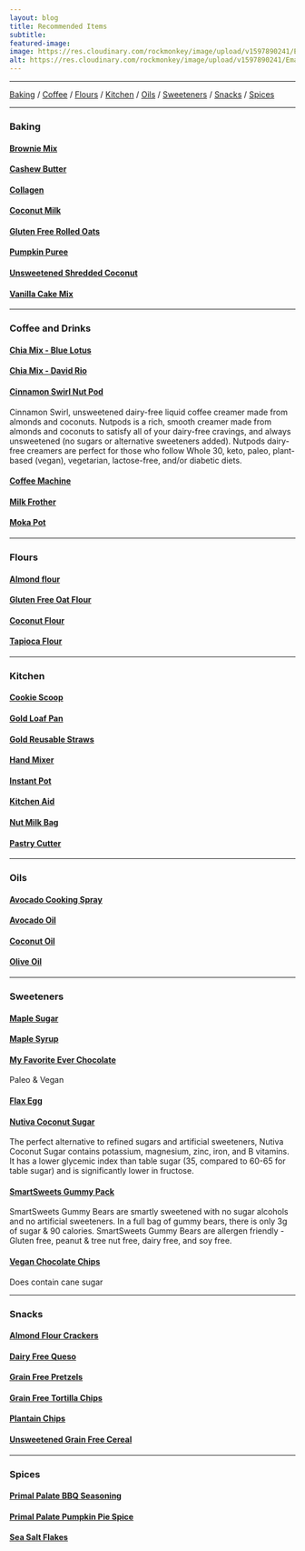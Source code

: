 ```yaml
---
layout: blog
title: Recommended Items
subtitle:
featured-image:
image: https://res.cloudinary.com/rockmonkey/image/upload/v1597890241/Email-Logo.jpg
alt: https://res.cloudinary.com/rockmonkey/image/upload/v1597890241/Email-Logo.jpg
---		
```


***

[Baking](#Baking) / [Coffee](#Coffee) / [Flours](#Flours) / [Kitchen](#Kitchen) / [Oils](#Oils) / [Sweeteners](#Sweeteners) / [Snacks](#Snacks) / [Spices](#Spices)


<a name="Baking"></a>

***

### Baking <a name="Baking"></a>
#### [Brownie Mix](https://www.amazon.com/gp/product/B07RBN4RLV/ref=as_li_qf_asin_il_tl?ie=UTF8&tag=h3withlaura-20&creative=9325&linkCode=as2&creativeASIN=B07RBN4RLV&linkId=229e7dda02bf67c59c5a46ce68d7f7b1)


#### [Cashew Butter](https://www.amazon.com/gp/product/B019ZRRVT6/ref=as_li_qf_asin_il_tl?ie=UTF8&tag=h3withlaura-20&creative=9325&linkCode=as2&creativeASIN=B019ZRRVT6&linkId=0304e2ac008f00be89753200f7608cf0)


#### [Collagen](https://www.amazon.com/gp/product/B00NLR1PX0/ref=as_li_qf_asin_il_tl?ie=UTF8&tag=h3withlaura-20&creative=9325&linkCode=as2&creativeASIN=B00NLR1PX0&linkId=478a8a4e2b59df31261bd077b8fb2f27)


#### [Coconut Milk](https://www.amazon.com/gp/product/B001HTJ2BQ/ref=as_li_qf_asin_il_tl?ie=UTF8&tag=h3withlaura-20&creative=9325&linkCode=as2&creativeASIN=B001HTJ2BQ&linkId=b575c5a85a11d41a53593dfe056a3cff)


#### [Gluten Free Rolled Oats](https://www.amazon.com/gp/product/B01FUI7GNK/ref=as_li_qf_asin_il_tl?ie=UTF8&tag=h3withlaura-20&creative=9325&linkCode=as2&creativeASIN=B01FUI7GNK&linkId=6d6e641b6a50623abf5739abf1eb4c3)


#### [Pumpkin Puree](https://www.amazon.com/gp/product/B0062A87HA/ref=as_li_qf_asin_il_tl?ie=UTF8&tag=h3withlaura-20&creative=9325&linkCode=as2&creativeASIN=B0062A87HA&linkId=31b06a61f786b66241e253f60109ef6d)


#### [Unsweetened Shredded Coconut](https://www.amazon.com/gp/product/B00LH26HZC/ref=as_li_qf_asin_il_tl?ie=UTF8&tag=h3withlaura-20&creative=9325&linkCode=as2&creativeASIN=B00LH26HZC&linkId=59b99b121bf12025aff4ab25c0ddbf7b)


#### [Vanilla Cake Mix](https://www.amazon.com/gp/product/B015NBNZ98/ref=as_li_qf_asin_il_tl?ie=UTF8&tag=h3withlaura-20&creative=9325&linkCode=as2&creativeASIN=B015NBNZ98&linkId=f77e87b1be0f8281c9006cb7d0e3ad54)
 <a name="Coffee and Drinks"></a>

 ***

### Coffee and Drinks

#### [Chia Mix - Blue Lotus](https://www.amazon.com/gp/product/B0049K99RW/ref=as_li_qf_asin_il_tl?ie=UTF8&tag=h3withlaura-20&creative=9325&linkCode=as2&creativeASIN=B0049K99RW&linkId=ffbb9a9400f480b2fdfffcddfdf157f4)

#### [Chia Mix - David Rio](https://www.amazon.com/gp/product/B00176MMZM/ref=as_li_qf_asin_il_tl?ie=UTF8&tag=h3withlaura-20&creative=9325&linkCode=as2&creativeASIN=B00176MMZM&linkId=eadcde3337c59a142f22acd18d3e6b1b)

#### [Cinnamon Swirl Nut Pod](https://amzn.to/2ycQpkf "Cinnamon Swirl Nut Pod")
Cinnamon Swirl, unsweetened dairy-free liquid coffee creamer made from almonds and coconuts. Nutpods is a rich, smooth creamer made from almonds and coconuts to satisfy all of your dairy-free cravings, and always unsweetened (no sugars or alternative sweeteners added). Nutpods dairy-free creamers are perfect for those who follow Whole 30, keto, paleo, plant-based (vegan), vegetarian, lactose-free, and/or diabetic diets.
#### [Coffee Machine](https://www.amazon.com/gp/product/B07XSGLYBS/ref=as_li_qf_asin_il_tl?ie=UTF8&tag=h3withlaura-20&creative=9325&linkCode=as2&creativeASIN=B07XSGLYBS&linkId=bf51924fb53f1aa335c1425022d5f2d4)

#### [Milk Frother](https://www.amazon.com/gp/product/B06XHWQJKN/ref=as_li_qf_asin_il_tl?ie=UTF8&tag=h3withlaura-20&creative=9325&linkCode=as2&creativeASIN=B06XHWQJKN&linkId=363da833298f0c068a35910f57a680e3)

#### [Moka Pot](https://www.amazon.com/gp/product/B07CCLY82B/ref=as_li_qf_asin_il_tl?ie=UTF8&tag=h3withlaura-20&creative=9325&linkCode=as2&creativeASIN=B07CCLY82B&linkId=a8ec30cc5b52c0339672a9de316c6d88)



<a name="Flours"></a>

***

### Flours
#### [Almond flour](https://www.amazon.com/gp/product/B00CLLV2D0/ref=as_li_tl?ie=UTF8&camp=1789&creative=9325&creativeASIN=B00CLLV2D0&linkCode=as2&tag=h3withlaura-20&linkId=95d673b6047b5d309c17d3e4b4fdb312)

#### [Gluten Free Oat Flour](https://www.amazon.com/gp/product/B07XP6LSS5/ref=as_li_qf_asin_il_tl?ie=UTF8&tag=h3withlaura-20&creative=9325&linkCode=as2&creativeASIN=B07XP6LSS5&linkId=5546eadef5908841de16e152498bdf14)

#### [Coconut Flour](https://www.amazon.com/gp/product/B00BSZBEAG/ref=as_li_qf_asin_il_tl?ie=UTF8&tag=h3withlaura-20&creative=9325&linkCode=as2&creativeASIN=B00BSZBEAG&linkId=72270e4ec0bb7bc5f25a3693675620d7)


#### [Tapioca Flour](https://www.amazon.com/gp/product/B00VQO4YJC/ref=as_li_qf_asin_il_tl?ie=UTF8&tag=h3withlaura-20&creative=9325&linkCode=as2&creativeASIN=B00VQO4YJC&linkId=9fb90abefdb414d2d4d5b93f92d98764)

<a name="Kitchen"></a>

***

### Kitchen
#### [Cookie Scoop](https://www.amazon.com/gp/product/B0000CDVD2/ref=as_li_qf_asin_il_tl?ie=UTF8&tag=h3withlaura-20&creative=9325&linkCode=as2&creativeASIN=B0000CDVD2&linkId=aa4becc3ff8b726493c975dfc9e45df3)

#### [Gold Loaf Pan](https://www.amazon.com/gp/product/B015CQZOCA/ref=as_li_qf_asin_il_tl?ie=UTF8&tag=h3withlaura-20&creative=9325&linkCode=as2&creativeASIN=B015CQZOCA&linkId=1ce6186b617295dd332b9f32f3bb870e)

#### [Gold Reusable Straws](https://www.amazon.com/gp/product/B07D34ZNMH/ref=as_li_qf_asin_il_tl?ie=UTF8&tag=h3withlaura-20&creative=9325&linkCode=as2&creativeASIN=B07D34ZNMH&linkId=0184f76a5bf03f2a7b8c02f403ce8bb1)

#### [Hand Mixer](https://www.amazon.com/gp/product/B082V3WRRN/ref=as_li_qf_asin_il_tl?ie=UTF8&tag=h3withlaura-20&creative=9325&linkCode=as2&creativeASIN=B082V3WRRN&linkId=d96544b9f0d9c0afce03faa31da21ad8)

#### [Instant Pot](https://www.amazon.com/gp/product/B07RCNHTLS/ref=as_li_qf_asin_il_tl?ie=UTF8&tag=h3withlaura-20&creative=9325&linkCode=as2&creativeASIN=B07RCNHTLS&linkId=de97f722468f2c0df24ffad2dbb8acf3)

#### [Kitchen Aid](https://www.amazon.com/gp/product/B00063ULMI/ref=as_li_qf_asin_il_tl?ie=UTF8&tag=h3withlaura-20&creative=9325&linkCode=as2&creativeASIN=B00063ULMI&linkId=84bd607d4827be792a491d96e8b5c4e6)

#### [Nut Milk Bag](https://www.amazon.com/gp/product/B07JH5D6HQ/ref=as_li_qf_asin_il_tl?ie=UTF8&tag=h3withlaura-20&creative=9325&linkCode=as2&creativeASIN=B07JH5D6HQ&linkId=45deda9a4fc7022f224f01a97722b4b4)

#### [Pastry Cutter](https://www.amazon.com/gp/product/B01CX1RIMQ/ref=as_li_qf_asin_il_tl?ie=UTF8&tag=h3withlaura-20&creative=9325&linkCode=as2&creativeASIN=B01CX1RIMQ&linkId=9f41c94c1e4f8a33803a39c347dc6f22)

<a name="Oils"></a>

***

### Oils
#### [Avocado Cooking Spray](https://www.amazon.com/gp/product/B00P2DKCHG/ref=as_li_qf_asin_il_tl?ie=UTF8&tag=h3withlaura-20&creative=9325&linkCode=as2&creativeASIN=B00P2DKCHG&linkId=4f6ddd9128ff6eed625da178ebb6decb)

#### [Avocado Oil](https://www.amazon.com/gp/product/B00K4QF4HO/ref=as_li_qf_asin_il_tl?ie=UTF8&tag=h3withlaura-20&creative=9325&linkCode=as2&creativeASIN=B00K4QF4HO&linkId=47d2f2b20f4aed10c63c96188c3f1ca1)

#### [Coconut Oil](https://www.amazon.com/gp/product/B00NFJPK5S/ref=as_li_qf_asin_il_tl?ie=UTF8&tag=h3withlaura-20&creative=9325&linkCode=as2&creativeASIN=B00NFJPK5S&linkId=4e110ade438f4144b6f52f5f7d042f4d)

#### [Olive Oil](https://www.amazon.com/gp/product/B01EM6TJ4A/ref=as_li_qf_asin_il_tl?ie=UTF8&tag=h3withlaura-20&creative=9325&linkCode=as2&creativeASIN=B01EM6TJ4A&linkId=c1f713a7d89ea3ed322c5925fe55ffa2)

<a name="Sweeteners"></a>

***

### Sweeteners
#### [Maple Sugar](https://www.amazon.com/gp/product/B000JJHDVG/ref=as_li_qf_asin_il_tl?ie=UTF8&tag=h3withlaura-20&creative=9325&linkCode=as2&creativeASIN=B000JJHDVG&linkId=c9dc23157efbd9829cd1d3468ce1d75e)

#### [Maple Syrup](https://www.amazon.com/gp/product/B074V3V186/ref=as_li_qf_asin_il_tl?ie=UTF8&tag=h3withlaura-20&creative=9325&linkCode=as2&creativeASIN=B074V3V186&linkId=c795a8d456d528de71906d10bbc46d47)

#### [My Favorite Ever Chocolate](https://www.amazon.com/gp/product/B07DRQ795N/ref=as_li_qf_asin_il_tl?ie=UTF8&tag=h3withlaura-20&creative=9325&linkCode=as2&creativeASIN=B07DRQ795N&linkId=4eb872b15b2d67bf45dcf71c4ca03aac)
Paleo & Vegan

#### [Flax Egg](https://www.amazon.com/gp/product/B00DOKFLYI/ref=as_li_qf_asin_il_tl?ie=UTF8&tag=h3withlaura-20&creative=9325&linkCode=as2&creativeASIN=B00DOKFLYI&linkId=06c100c0b80203f02a228dabea5ca73f)

#### [Nutiva Coconut Sugar](https://amzn.to/39mBvoz "Nutiva Coconut Sugar")
The perfect alternative to refined sugars and artificial sweeteners, Nutiva Coconut Sugar contains potassium, magnesium, zinc, iron, and B vitamins. It has a lower glycemic index than table sugar (35, compared to 60-65 for table sugar) and is significantly lower in fructose.

#### [SmartSweets Gummy Pack](https://www.amazon.com/gp/product/B087NXZRHC/ref=as_li_qf_asin_il_tl?ie=UTF8&tag=h3withlaura-20&creative=9325&linkCode=as2&creativeASIN=B087NXZRHC&linkId=3083ac973c6b1af874f6f8ba94836d64)
SmartSweets Gummy Bears are smartly sweetened with no sugar alcohols and no artificial sweeteners. In a full bag of gummy bears, there is only 3g of sugar & 90 calories. SmartSweets Gummy Bears are allergen friendly - Gluten free, peanut & tree nut free, dairy free, and soy free.

#### [Vegan Chocolate Chips](https://www.amazon.com/gp/product/B00OWMIEYG/ref=as_li_qf_asin_il_tl?ie=UTF8&tag=h3withlaura-20&creative=9325&linkCode=as2&creativeASIN=B00OWMIEYG&linkId=a2fe67e88144bccdf33a0a17d099e7e4)
Does contain cane sugar

<a name="Snacks"></a>

***

### Snacks
#### [Almond Flour Crackers](https://www.amazon.com/gp/product/B072126PMX/ref=as_li_qf_asin_il_tl?ie=UTF8&tag=h3withlaura-20&creative=9325&linkCode=as2&creativeASIN=B072126PMX&linkId=6170a831a6247fddb67660c5c911f426)

#### [Dairy Free Queso](https://www.amazon.com/gp/product/B07TFJDH1G/ref=as_li_qf_asin_il_tl?ie=UTF8&tag=h3withlaura-20&creative=9325&linkCode=as2&creativeASIN=B07TFJDH1G&linkId=78cf0bb69a8020fa0414a7b365801ada)

#### [Grain Free Pretzels](https://www.amazon.com/gp/product/B0887YXX7H/ref=as_li_qf_asin_il_tl?ie=UTF8&tag=h3withlaura-20&creative=9325&linkCode=as2&creativeASIN=B0887YXX7H&linkId=43e58786beaa2a5b67da21199d1cbcdb)

#### [Grain Free Tortilla Chips](https://www.amazon.com/gp/product/B071XY8BDQ/ref=as_li_qf_asin_il_tl?ie=UTF8&tag=h3withlaura-20&creative=9325&linkCode=as2&creativeASIN=B071XY8BDQ&linkId=47a55f41da980c5f299e3012cf6df8bf)

#### [Plantain Chips](https://www.amazon.com/gp/product/B078211CYX/ref=as_li_qf_asin_il_tl?ie=UTF8&tag=h3withlaura-20&creative=9325&linkCode=as2&creativeASIN=B078211CYX&linkId=a80e05da3b4c47f497c9035d1628cd9a)

#### [Unsweetened Grain Free Cereal](https://www.amazon.com/gp/product/B07Y5N3G97/ref=as_li_qf_asin_il_tl?ie=UTF8&tag=h3withlaura-20&creative=9325&linkCode=as2&creativeASIN=B07Y5N3G97&linkId=f64b76ca241e6138870139135b7f4ff6)

<a name="Spices"></a>


***

### Spices
#### [Primal Palate BBQ Seasoning](https://www.amazon.com/gp/product/B01DH795LM/ref=as_li_qf_asin_il_tl?ie=UTF8&tag=h3withlaura-20&creative=9325&linkCode=as2&creativeASIN=B01DH795LM&linkId=eac72f5c1ef62494e3897e3adc932e1f)

#### [Primal Palate Pumpkin Pie Spice](https://www.amazon.com/gp/product/B01KIK16OA/ref=as_li_qf_asin_il_tl?ie=UTF8&tag=h3withlaura-20&creative=9325&linkCode=as2&creativeASIN=B01KIK16OA&linkId=635cedf4f0961658d626b2383addc07c])

#### [Sea Salt Flakes](https://www.amazon.com/gp/product/B001XVW3DC/ref=as_li_qf_asin_il_tl?ie=UTF8&tag=h3withlaura-20&creative=9325&linkCode=as2&creativeASIN=B001XVW3DC&linkId=adc4d0d698313538dff75011045de9da)
